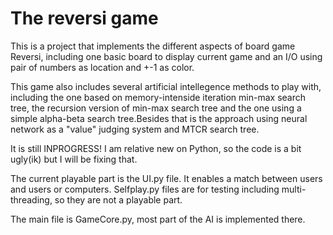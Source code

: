 # The reversi game 

This is a project that implements the different aspects of board game Reversi, 
including one basic board to display current game and an I/O using pair of numbers
as location and +-1 as color. 

This game also includes several artificial intellegence methods to play with, including 
the one based on memory-intenside iteration min-max search tree, the recursion 
version of min-max search tree and the one using a simple alpha-beta search tree.Besides that 
is the approach using neural network as a "value" judging system and MTCR search tree.

It is still INPROGRESS! I am relative new on Python, so the code is a bit ugly(ik) but I will be fixing that. 

The current playable part is the UI.py file. It enables a match between users and users or computers. Selfplay.py files are for
testing including multi-threading, so they are not a playable part.

The main file is GameCore.py, most part of the AI is implemented there.
